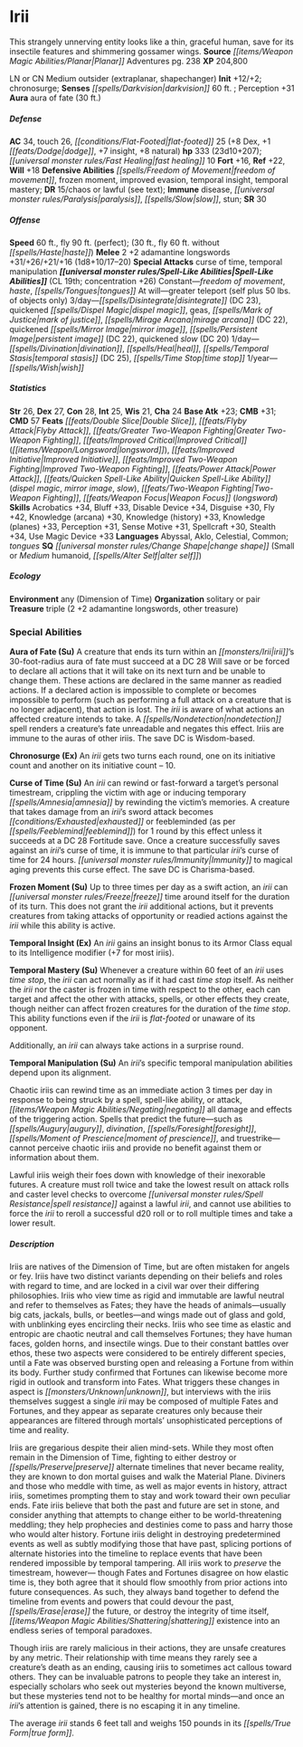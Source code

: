 ﻿---
cssclass: [monsters]
title1: Irii
desc_short: This strangely unnerving entity looks like a thin, graceful human, save
  for its insectile features and shimmering gossamer wings.
title2: Irii
CR: 19
sources:
- name: Planar Adventures
  page: 238
  link: http://paizo.com/products/btpya1am
XP: 204800
alignment: LN or CN
size: Medium
type: outsider
subtypes:
- extraplanar
- shapechanger
initiative:
  bonus:
  - 12
  - 2
  ability: chronosurge
senses:
  darkvision: 60
auras:
- name: aura of fate
  radius: 30
AC:
  AC: 34
  touch: 26
  flat_footed: 25
  components:
    dex: 8
    dodge: 1
    insight: 7
    natural: 8
HP:
  HP: 333
  long: 23d10+207
  fast_healing: 10
saves:
  fort: 16
  ref: 22
  will: 18
defensive_abilities:
- freedom of movement
- frozen moment
- improved evasion
- temporal insight
- temporal mastery
DR:
- amount: 15
  weakness: chaos or lawful
  other: see text
immunities:
- disease
- paralysis
- slow
- stun
SR: 30
speeds:
  base: 60
  other_semicolon: (30 ft., fly 60 ft. without haste)
  fly: 90
  fly_maneuverability: perfect
attacks:
  melee:
  - - text: 2 +2 adamantine longswords +31/+26/+21/+16 (1d8+10/17-20)
      entries:
      - - damage: 1d8+10
          crit_range: 17-20
      count: 2
      attack: +2 adamantine longswords
      bonus:
      - 31
      - 26
      - 21
      - 16
  special:
  - curse of time
  - temporal manipulation
spell_like_abilities:
  entries:
  - name: freedom of movement
    source: default
    freq: Constant
  - name: haste
    source: default
    freq: Constant
  - name: tongues
    source: default
    freq: Constant
  - name: greater teleport
    source: default
    freq: At will
    other: self plus 50 lbs. of objects only
  - name: disintegrate
    source: default
    freq: 3/day
    DC: 23
  - name: quickened dispel magic
    source: default
    freq: 3/day
  - name: geas
    source: default
    freq: 3/day
  - name: mark of justice
    source: default
    freq: 3/day
  - name: mirage arcana
    source: default
    freq: 3/day
    DC: 22
  - name: quickened mirror image
    source: default
    freq: 3/day
  - name: persistent image
    source: default
    freq: 3/day
    DC: 22
  - name: quickened slow
    source: default
    freq: 3/day
    DC: 20
  - name: divination
    source: default
    freq: 1/day
  - name: heal
    source: default
    freq: 1/day
  - name: temporal stasis
    source: default
    freq: 1/day
    DC: 25
  - name: time stop
    source: default
    freq: 1/day
  - name: wish
    source: default
    freq: 1/year
  sources:
  - name: default
    CL: 19
    concentration: 26
ability_scores:
  STR: 26
  DEX: 27
  CON: 28
  INT: 25
  WIS: 21
  CHA: 24
BAB: 23
CMB: 31
CMD: 57
feats:
- name: Double Slice
- name: Flyby Attack
- name: Greater Two-Weapon Fighting
- name: Improved Critical (longsword)
- name: Improved Initiative
- name: Improved Two-Weapon Fighting
- name: Power Attack
- name: Quicken Spell-Like Ability (dispel magic)
- name: Quicken Spell-Like Ability (mirror image)
- name: Quicken Spell-Like Ability (slow)
- name: Two-Weapon Fighting
- name: Weapon Focus (longsword)
skills:
  Acrobatics: 34
  Bluff: 33
  Disable Device: 34
  Disguise: 30
  Fly: 42
  Knowledge (arcana): 30
  Knowledge (history): 33
  Knowledge (planes): 33
  Perception: 31
  Sense Motive: 31
  Spellcraft: 30
  Stealth: 34
  Use Magic Device: 33
languages:
- Abyssal
- Aklo
- Celestial
- Common
- tongues
special_qualities:
- change shape (Small or Medium humanoid, alter self)
ecology:
  environment: any (Dimension of Time)
  organization: solitary or pair
  treasure_type: triple
  treasure:
  - 2 +2 adamantine longswords
  - other treasure
special_abilities:
  Aura of Fate (Su): A creature that ends its turn within an irii's 30-foot-radius
    aura of fate must succeed at a DC 28 Will save or be forced to declare all actions
    that it will take on its next turn and be unable to change them. These actions
    are declared in the same manner as readied actions. If a declared action is impossible
    to complete or becomes impossible to perform (such as performing a full attack
    on a creature that is no longer adjacent), that action is lost. The irii is aware
    of what actions an affected creature intends to take. A nondetection spell renders
    a creature's fate unreadable and negates this effect. Iriis are immune to the
    auras of other iriis. The save DC is Wisdom-based.
  Chronosurge (Ex): An irii gets two turns each round, one on its initiative count
    and another on its initiative count - 10.
  Curse of Time (Su): An irii can rewind or fast-forward a target's personal timestream,
    crippling the victim with age or inducing temporary amnesia by rewinding the victim's
    memories. A creature that takes damage from an irii's sword attack becomes exhausted
    or feebleminded (as per feeblemind) for 1 round by this effect unless it succeeds
    at a DC 28 Fortitude save. Once a creature successfully saves against an irii's
    curse of time, it is immune to that particular irii's curse of time for 24 hours.
    Immunity to magical aging prevents this curse effect. The save DC is Charisma-based.
  Frozen Moment (Su): Up to three times per day as a swift action, an irii can freeze
    time around itself for the duration of its turn. This does not grant the irii
    additional actions, but it prevents creatures from taking attacks of opportunity
    or readied actions against the irii while this ability is active.
  Temporal Insight (Ex): An irii gains an insight bonus to its Armor Class equal to
    its Intelligence modifier (+7 for most iriis).
  Temporal Mastery (Su): |-
    Whenever a creature within 60 feet of an irii uses time stop, the irii can act normally as if it had cast time stop itself. As neither the irii nor the caster is frozen in time with respect to the other, each can target and affect the other with attacks, spells, or other effects they create, though neither can affect frozen creatures for the duration of the time stop. This ability functions even if the irii is flat-footed or unaware of its opponent.

     Additionally, an irii can always take actions in a surprise round.
  Temporal Manipulation (Su): |-
    An irii's specific temporal manipulation abilities depend upon its alignment.

     Chaotic iriis can rewind time as an immediate action 3 times per day in response to being struck by a spell, spell-like ability, or attack, negating all damage and effects of the triggering action. Spells that predict the future-such as augury, divination, foresight, moment of prescience, and truestrike-cannot perceive chaotic iriis and provide no benefit against them or information about them.

     Lawful iriis weigh their foes down with knowledge of their inexorable futures. A creature must roll twice and take the lowest result on attack rolls and caster level checks to overcome spell resistance against a lawful irii, and cannot use abilities to force the irii to reroll a successful d20 roll or to roll multiple times and take a lower result.
desc_long: |-
  Iriis are natives of the Dimension of Time, but are often mistaken for angels or fey. Iriis have two distinct variants depending on their beliefs and roles with regard to time, and are locked in a civil war over their differing philosophies. Iriis who view time as rigid and immutable are lawful neutral and refer to themselves as Fates; they have the heads of animals-usually big cats, jackals, bulls, or beetles-and wings made out of glass and gold, with unblinking eyes encircling their necks. Iriis who see time as elastic and entropic are chaotic neutral and call themselves Fortunes; they have human faces, golden horns, and insectile wings. Due to their constant battles over ethos, these two aspects were considered to be entirely different species, until a Fate was observed bursting open and releasing a Fortune from within its body. Further study confirmed that Fortunes can likewise become more rigid in outlook and transform into Fates. What triggers these changes in aspect is unknown, but interviews with the iriis themselves suggest a single irii may be composed of multiple Fates and Fortunes, and they appear as separate creatures only because their appearances are filtered through mortals' unsophisticated perceptions of time and reality.

   Iriis are gregarious despite their alien mind-sets. While they most often remain in the Dimension of Time, fighting to either destroy or preserve alternate timelines that never became reality, they are known to don mortal guises and walk the Material Plane. Diviners and those who meddle with time, as well as major events in history, attract iriis, sometimes prompting them to stay and work toward their own peculiar ends. Fate iriis believe that both the past and future are set in stone, and consider anything that attempts to change either to be world-threatening meddling; they help prophecies and destinies come to pass and harry those who would alter history. Fortune iriis delight in destroying predetermined events as well as subtly modifying those that have past, splicing portions of alternate histories into the timeline to replace events that have been rendered impossible by temporal tampering. All iriis work to preserve the timestream, however- though Fates and Fortunes disagree on how elastic time is, they both agree that it should flow smoothly from prior actions into future consequences. As such, they always band together to defend the timeline from events and powers that could devour the past, erase the future, or destroy the integrity of time itself, shattering existence into an endless series of temporal paradoxes.

   Though iriis are rarely malicious in their actions, they are unsafe creatures by any metric. Their relationship with time means they rarely see a creature's death as an ending, causing iriis to sometimes act callous toward others. They can be invaluable patrons to people they take an interest in, especially scholars who seek out mysteries beyond the known multiverse, but these mysteries tend not to be healthy for mortal minds-and once an irii's attention is gained, there is no escaping it in any timeline.

   The average irii stands 6 feet tall and weighs 150 pounds in its true form.

---

# Irii
This strangely unnerving entity looks like a thin, graceful human, save for its insectile features and shimmering gossamer wings.
**Source** _[[items/Weapon Magic Abilities/Planar|Planar]]_ Adventures pg. 238
**XP** 204,800

LN or CN Medium outsider (extraplanar, shapechanger)
**Init** +12/+2; chronosurge; **Senses** _[[spells/Darkvision|darkvision]]_ 60 ft. ; Perception +31
**Aura** aura of fate (30 ft.)

##### Defense

**AC** 34, touch 26, _[[conditions/Flat-Footed|flat-footed]]_ 25 (+8 Dex, +1 _[[feats/Dodge|dodge]]_, +7 insight, +8 natural)
**hp** 333 (23d10+207); _[[universal monster rules/Fast Healing|fast healing]]_ 10
**Fort** +16, **Ref** +22, **Will** +18
**Defensive Abilities** _[[spells/Freedom of Movement|freedom of movement]]_, frozen moment, improved evasion, temporal insight, temporal mastery; **DR** 15/chaos or lawful (see text); **Immune** disease, _[[universal monster rules/Paralysis|paralysis]]_, _[[spells/Slow|slow]]_, stun; **SR** 30

##### Offense
**Speed** 60 ft., fly 90 ft. (perfect); (30 ft., fly 60 ft. without _[[spells/Haste|haste]]_)
**Melee** 2 +2 adamantine longswords +31/+26/+21/+16 (1d8+10/17–20)
**Special Attacks** curse of time, temporal manipulation
**_[[universal monster rules/Spell-Like Abilities|Spell-Like Abilities]]_** (CL 19th; concentration +26)
Constant—_freedom of movement_, _haste_, _[[spells/Tongues|tongues]]_
At will—greater teleport (self plus 50 lbs. of objects only)
3/day—_[[spells/Disintegrate|disintegrate]]_ (DC 23), quickened _[[spells/Dispel Magic|dispel magic]]_, geas, _[[spells/Mark of Justice|mark of justice]]_, _[[spells/Mirage Arcana|mirage arcana]]_ (DC 22), quickened _[[spells/Mirror Image|mirror image]]_, _[[spells/Persistent Image|persistent image]]_ (DC 22), quickened _slow_ (DC 20)
1/day—_[[spells/Divination|divination]]_, _[[spells/Heal|heal]]_, _[[spells/Temporal Stasis|temporal stasis]]_ (DC 25), _[[spells/Time Stop|time stop]]_
1/year—_[[spells/Wish|wish]]_

##### Statistics
**Str** 26, **Dex** 27, **Con** 28, **Int** 25, **Wis** 21, **Cha** 24
**Base Atk** +23; **CMB** +31; **CMD** 57
**Feats** _[[feats/Double Slice|Double Slice]]_, _[[feats/Flyby Attack|Flyby Attack]]_, _[[feats/Greater Two-Weapon Fighting|Greater Two-Weapon Fighting]]_, _[[feats/Improved Critical|Improved Critical]]_ (_[[items/Weapon/Longsword|longsword]]_), _[[feats/Improved Initiative|Improved Initiative]]_, _[[feats/Improved Two-Weapon Fighting|Improved Two-Weapon Fighting]]_, _[[feats/Power Attack|Power Attack]]_, _[[feats/Quicken Spell-Like Ability|Quicken Spell-Like Ability]]_ (_dispel magic_, _mirror image_, _slow_), _[[feats/Two-Weapon Fighting|Two-Weapon Fighting]]_, _[[feats/Weapon Focus|Weapon Focus]]_ (_longsword_)
**Skills** Acrobatics +34, Bluff +33, Disable Device +34, Disguise +30, Fly +42, Knowledge (arcana) +30, Knowledge (history) +33, Knowledge (planes) +33, Perception +31, Sense Motive +31, Spellcraft +30, Stealth +34, Use Magic Device +33
**Languages** Abyssal, Aklo, Celestial, Common; _tongues_
**SQ** _[[universal monster rules/Change Shape|change shape]]_ (Small or _Medium_ humanoid, _[[spells/Alter Self|alter self]]_)

##### Ecology

**Environment** any (Dimension of Time)
**Organization** solitary or pair
**Treasure** triple (2 +2 adamantine longswords, other treasure)

### Special Abilities

**Aura of Fate (Su)** A creature that ends its turn within an _[[monsters/Irii|irii]]_’s 30-foot-radius aura of fate must succeed at a DC 28 Will save or be forced to declare all actions that it will take on its next turn and be unable to change them. These actions are declared in the same manner as readied actions. If a declared action is impossible to complete or becomes impossible to perform (such as performing a full attack on a creature that is no longer adjacent), that action is lost. The _irii_ is aware of what actions an affected creature intends to take. A _[[spells/Nondetection|nondetection]]_ spell renders a creature’s fate unreadable and negates this effect. Iriis are immune to the auras of other iriis. The save DC is Wisdom-based.

**Chronosurge (Ex)** An _irii_ gets two turns each round, one on its initiative count and another on its initiative count – 10.

**Curse of Time (Su)** An _irii_ can rewind or fast-forward a target’s personal timestream, crippling the victim with age or inducing temporary _[[spells/Amnesia|amnesia]]_ by rewinding the victim’s memories. A creature that takes damage from an _irii_’s sword attack becomes _[[conditions/Exhausted|exhausted]]_ or feebleminded (as per _[[spells/Feeblemind|feeblemind]]_) for 1 round by this effect unless it succeeds at a DC 28 Fortitude save. Once a creature successfully saves against an _irii_’s curse of time, it is immune to that particular _irii_’s curse of time for 24 hours. _[[universal monster rules/Immunity|Immunity]]_ to magical aging prevents this curse effect. The save DC is Charisma-based.

**Frozen Moment (Su)** Up to three times per day as a swift action, an _irii_ can _[[universal monster rules/Freeze|freeze]]_ time around itself for the duration of its turn. This does not grant the _irii_ additional actions, but it prevents creatures from taking attacks of opportunity or readied actions against the _irii_ while this ability is active.

**Temporal Insight (Ex)** An _irii_ gains an insight bonus to its Armor Class equal to its Intelligence modifier (+7 for most iriis).

**Temporal Mastery (Su)** Whenever a creature within 60 feet of an _irii_ uses _time stop_, the _irii_ can act normally as if it had cast _time stop_ itself. As neither the _irii_ nor the caster is frozen in time with respect to the other, each can target and affect the other with attacks, spells, or other effects they create, though neither can affect frozen creatures for the duration of the _time stop_. This ability functions even if the _irii_ is _flat-footed_ or unaware of its opponent.

Additionally, an _irii_ can always take actions in a surprise round.

**Temporal Manipulation (Su)** An _irii_’s specific temporal manipulation abilities depend upon its alignment.

Chaotic iriis can rewind time as an immediate action 3 times per day in response to being struck by a spell, spell-like ability, or attack, _[[items/Weapon Magic Abilities/Negating|negating]]_ all damage and effects of the triggering action. Spells that predict the future—such as _[[spells/Augury|augury]]_, _divination_, _[[spells/Foresight|foresight]]_, _[[spells/Moment of Prescience|moment of prescience]]_, and truestrike—cannot perceive chaotic iriis and provide no benefit against them or information about them.

Lawful iriis weigh their foes down with knowledge of their inexorable futures. A creature must roll twice and take the lowest result on attack rolls and caster level checks to overcome _[[universal monster rules/Spell Resistance|spell resistance]]_ against a lawful _irii_, and cannot use abilities to force the _irii_ to reroll a successful d20 roll or to roll multiple times and take a lower result.

##### Description

Iriis are natives of the Dimension of Time, but are often mistaken for angels or fey. Iriis have two distinct variants depending on their beliefs and roles with regard to time, and are locked in a civil war over their differing philosophies. Iriis who view time as rigid and immutable are lawful neutral and refer to themselves as Fates; they have the heads of animals—usually big cats, jackals, bulls, or beetles—and wings made out of glass and gold, with unblinking eyes encircling their necks. Iriis who see time as elastic and entropic are chaotic neutral and call themselves Fortunes; they have human faces, golden horns, and insectile wings. Due to their constant battles over ethos, these two aspects were considered to be entirely different species, until a Fate was observed bursting open and releasing a Fortune from within its body. Further study confirmed that Fortunes can likewise become more rigid in outlook and transform into Fates. What triggers these changes in aspect is _[[monsters/Unknown|unknown]]_, but interviews with the iriis themselves suggest a single _irii_ may be composed of multiple Fates and Fortunes, and they appear as separate creatures only because their appearances are filtered through mortals’ unsophisticated perceptions of time and reality.

Iriis are gregarious despite their alien mind-sets. While they most often remain in the Dimension of Time, fighting to either destroy or _[[spells/Preserve|preserve]]_ alternate timelines that never became reality, they are known to don mortal guises and walk the Material Plane. Diviners and those who meddle with time, as well as major events in history, attract iriis, sometimes prompting them to stay and work toward their own peculiar ends. Fate iriis believe that both the past and future are set in stone, and consider anything that attempts to change either to be world-threatening meddling; they help prophecies and destinies come to pass and harry those who would alter history. Fortune iriis delight in destroying predetermined events as well as subtly modifying those that have past, splicing portions of alternate histories into the timeline to replace events that have been rendered impossible by temporal tampering. All iriis work to _preserve_ the timestream, however— though Fates and Fortunes disagree on how elastic time is, they both agree that it should flow smoothly from prior actions into future consequences. As such, they always band together to defend the timeline from events and powers that could devour the past, _[[spells/Erase|erase]]_ the future, or destroy the integrity of time itself, _[[items/Weapon Magic Abilities/Shattering|shattering]]_ existence into an endless series of temporal paradoxes.

Though iriis are rarely malicious in their actions, they are unsafe creatures by any metric. Their relationship with time means they rarely see a creature’s death as an ending, causing iriis to sometimes act callous toward others. They can be invaluable patrons to people they take an interest in, especially scholars who seek out mysteries beyond the known multiverse, but these mysteries tend not to be healthy for mortal minds—and once an _irii_’s attention is gained, there is no escaping it in any timeline.

The average _irii_ stands 6 feet tall and weighs 150 pounds in its _[[spells/True Form|true form]]_.